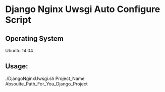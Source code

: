 # Django Nginx Uwsgi Auto Configure Script

## Operating System
Ubuntu 14.04

## Usage:
./DjangoNginxUwsgi.sh Project_Name Absoulte_Path_For_You_Django_Project


